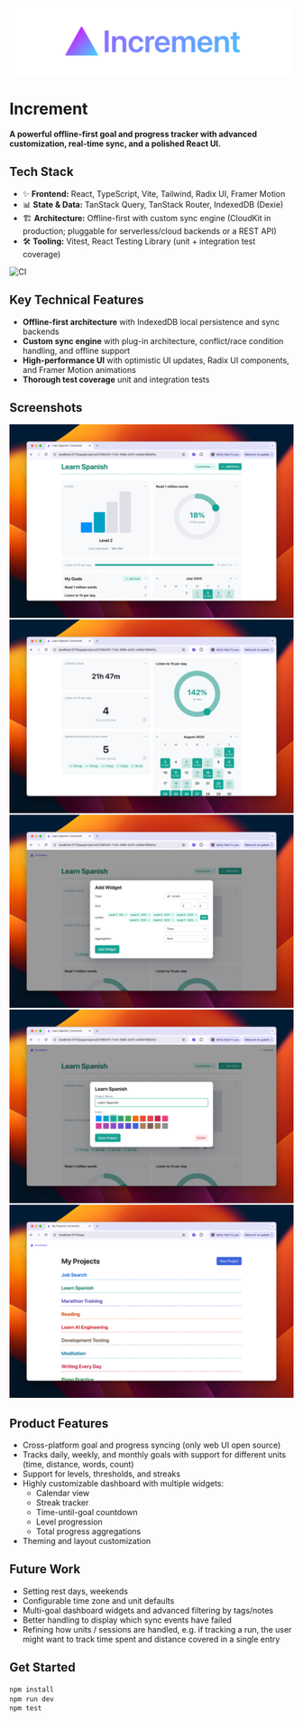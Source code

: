 ![Project banner for increment](./docs/project-banner-lg.png "Increment project banner")

# Increment

**A powerful offline-first goal and progress tracker with advanced customization, real-time sync, and a polished React UI.**  

<!-- ![Screenshot showing the Increment web dashboard](./docs/project-dashboard-2.png "Increment goal and time tracking") -->

## Tech Stack

- ✨ **Frontend:** React, TypeScript, Vite, Tailwind, Radix UI, Framer Motion  
- 📊 **State & Data:** TanStack Query, TanStack Router, IndexedDB (Dexie)  
- 🏗️ **Architecture:** Offline-first with custom sync engine (CloudKit in production; pluggable for serverless/cloud backends or a REST API)  
- 🛠️ **Tooling:** Vitest, React Testing Library (unit + integration test coverage) 

![CI](https://github.com/matthewpalmer/increment-oss/actions/workflows/ci.yml/badge.svg)

## Key Technical Features

* **Offline-first architecture** with IndexedDB local persistence and sync backends  
* **Custom sync engine** with plug-in architecture, conflict/race condition handling, and offline support
* **High-performance UI** with optimistic UI updates, Radix UI components, and Framer Motion animations  
* **Thorough test coverage** unit and integration tests

## Screenshots

![Screenshot showing the Increment web dashboard](./docs/project-dashboard-1.png "Increment goal and time tracking dashboard overview")
![Screenshot showing the project dashboard with various widgets](./docs/project-dashboard-3.png "Increment project dashboard")
![Screenshot showing a user adding a widget to the Increment dashboard](./docs/add-widget.png "Adding a dashboard widget to Increment")
![Screenshot showing a user editing a project information and color](./docs/edit-project.png "Adding a project to Increment")
![Screenshot showing the user's list of projects in Increment](./docs/projects-list.png "Projects list in Increment")


## Product Features

* Cross-platform goal and progress syncing (only web UI open source)  
* Tracks daily, weekly, and monthly goals with support for different units (time, distance, words, count)  
* Support for levels, thresholds, and streaks  
* Highly customizable dashboard with multiple widgets:
  * Calendar view  
  * Streak tracker  
  * Time-until-goal countdown  
  * Level progression  
  * Total progress aggregations  
* Theming and layout customization

## Future Work

* Setting rest days, weekends
* Configurable time zone and unit defaults  
* Multi-goal dashboard widgets and advanced filtering by tags/notes  
* Better handling to display which sync events have failed
* Refining how units / sessions are handled, e.g. if tracking a run, the user might want to track 
  time spent and distance covered in a single entry

## Get Started

```bash
npm install
npm run dev
npm test
```